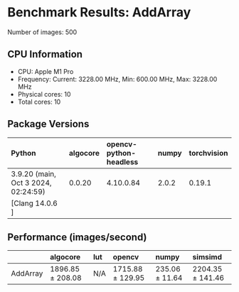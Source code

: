 # Benchmark Results: AddArray

Number of images: 500

## CPU Information

- CPU: Apple M1 Pro
- Frequency: Current: 3228.00 MHz, Min: 600.00 MHz, Max: 3228.00 MHz
- Physical cores: 10
- Total cores: 10

## Package Versions

| Python                                | algocore   | opencv-python-headless   | numpy   | torchvision   |
|:--------------------------------------|:-----------|:-------------------------|:--------|:--------------|
| 3.9.20 (main, Oct  3 2024, 02:24:59)  | 0.0.20     | 4.10.0.84                | 2.0.2   | 0.19.1        |
| [Clang 14.0.6 ]                       |            |                          |         |               |

## Performance (images/second)

|          | algocore         | lut   | opencv           | numpy          | simsimd          |
|:---------|:-----------------|:------|:-----------------|:---------------|:-----------------|
| AddArray | 1896.85 ± 208.08 | N/A   | 1715.88 ± 129.95 | 235.06 ± 11.64 | 2204.35 ± 141.46 |
